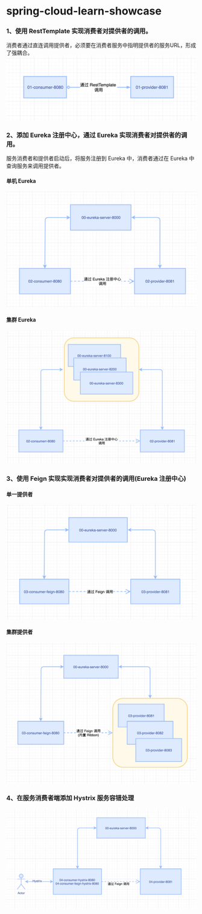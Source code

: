 # spring-cloud-learn-showcase


### 1、使用 RestTemplate 实现消费者对提供者的调用。
消费者通过直连调用提供者，必须要在消费者服务中指明提供者的服务URL，形成了强耦合。
![image](./doc/res/01.png)


### 2、添加 Eureka 注册中心，通过 Eureka 实现消费者对提供者的调用。
服务消费者和提供者启动后，将服务注册到 Eureka 中，消费者通过在 Eureka 中查询服务来调用提供者。

#### 单机 Eureka
![image](doc/res/020.png)

#### 集群 Eureka
![image](./doc/res/021.png)

### 3、使用 Feign 实现实现消费者对提供者的调用(Eureka 注册中心)

#### 单一提供者
![image](./doc/res/03.png)

#### 集群提供者
![image](./doc/res/031.png)

### 4、在服务消费者端添加 Hystrix 服务容错处理
![image](./doc/res/04.png)